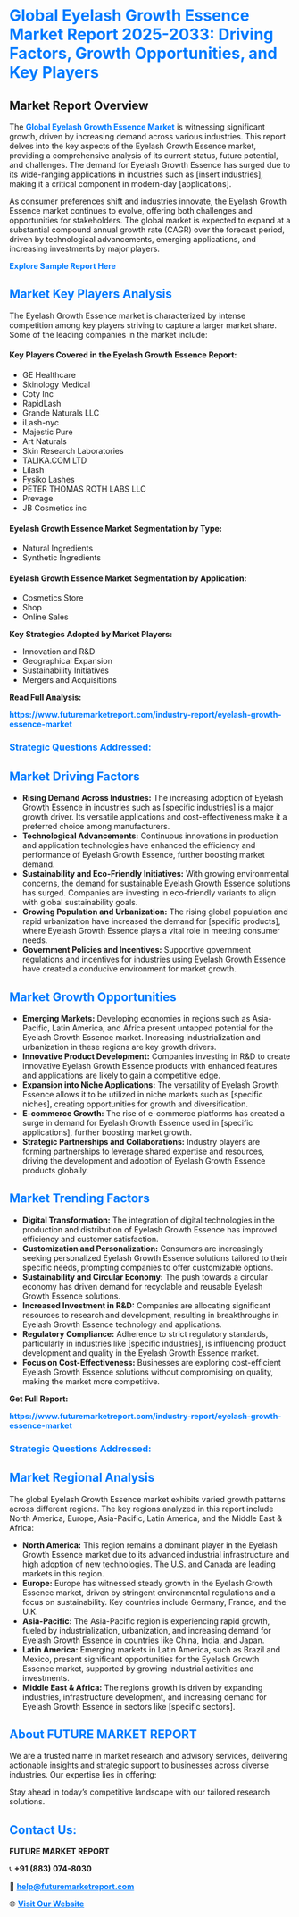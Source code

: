 <h1 style="color: #007BFF;">Global Eyelash Growth Essence Market Report 2025-2033: Driving Factors, Growth Opportunities, and Key Players</h1>

<section id="overview">
<h2>Market Report Overview</h2>
<p>The <a href="https://www.futuremarketreport.com/industry-report/eyelash-growth-essence-market" style="color: #007BFF; text-decoration: none;"><strong>Global Eyelash Growth Essence Market</strong></a> is witnessing significant growth, driven by increasing demand across various industries. This report delves into the key aspects of the Eyelash Growth Essence market, providing a comprehensive analysis of its current status, future potential, and challenges. The demand for Eyelash Growth Essence has surged due to its wide-ranging applications in industries such as [insert industries], making it a critical component in modern-day [applications].</p>
<p>As consumer preferences shift and industries innovate, the Eyelash Growth Essence market continues to evolve, offering both challenges and opportunities for stakeholders. The global market is expected to expand at a substantial compound annual growth rate (CAGR) over the forecast period, driven by technological advancements, emerging applications, and increasing investments by major players.</p>
</section>

<section id="overview">
<p><a href="https://www.futuremarketreport.com/request-sample/reportId=103924" style="color: #007BFF; text-decoration: none;"><strong>Explore Sample Report Here</strong></a></p>
</section>

<section id="key-players">
<h2 style="color: #007BFF;">Market Key Players Analysis</h2>
<p>The Eyelash Growth Essence market is characterized by intense competition among key players striving to capture a larger market share. Some of the leading companies in the market include:</p>
<h4>Key Players Covered in the Eyelash Growth Essence Report:</h4>
<ul><li>GE Healthcare</li><li>Skinology Medical</li><li>Coty Inc</li><li>RapidLash</li><li>Grande Naturals LLC</li><li>iLash-nyc</li><li>Majestic Pure</li><li>Art Naturals</li><li>Skin Research Laboratories</li><li>TALIKA.COM LTD</li><li>Lilash</li><li>Fysiko Lashes</li><li>PETER THOMAS ROTH LABS LLC</li><li>Prevage</li><li>JB Cosmetics inc</li></ul>
<h4>Eyelash Growth Essence Market Segmentation by Type:</h4>
<ul><li>Natural Ingredients</li><li>Synthetic Ingredients</li></ul>

<h4>Eyelash Growth Essence Market Segmentation by Application:</h4>
<ul><li>Cosmetics Store</li><li>Shop</li><li>Online Sales</li></ul>
<p><strong>Key Strategies Adopted by Market Players:</strong></p>
<ul>
<li>Innovation and R&D</li>
<li>Geographical Expansion</li>
<li>Sustainability Initiatives</li>
<li>Mergers and Acquisitions</li>
</ul>
</section>

<section>
<p><strong>Read Full Analysis: </strong></p><a href="https://www.futuremarketreport.com/industry-report/eyelash-growth-essence-market" style="color: #007BFF; text-decoration: none;"><strong>https://www.futuremarketreport.com/industry-report/eyelash-growth-essence-market</strong></a>
<h3 style="color: #007BFF;">Strategic Questions Addressed:</h3>
</section>

<section id="driving-factors">
<h2 style="color: #007BFF;">Market Driving Factors</h2>
<ul>
<li><strong>Rising Demand Across Industries:</strong> The increasing adoption of Eyelash Growth Essence in industries such as [specific industries] is a major growth driver. Its versatile applications and cost-effectiveness make it a preferred choice among manufacturers.</li>
<li><strong>Technological Advancements:</strong> Continuous innovations in production and application technologies have enhanced the efficiency and performance of Eyelash Growth Essence, further boosting market demand.</li>
<li><strong>Sustainability and Eco-Friendly Initiatives:</strong> With growing environmental concerns, the demand for sustainable Eyelash Growth Essence solutions has surged. Companies are investing in eco-friendly variants to align with global sustainability goals.</li>
<li><strong>Growing Population and Urbanization:</strong> The rising global population and rapid urbanization have increased the demand for [specific products], where Eyelash Growth Essence plays a vital role in meeting consumer needs.</li>
<li><strong>Government Policies and Incentives:</strong> Supportive government regulations and incentives for industries using Eyelash Growth Essence have created a conducive environment for market growth.</li>
</ul>
</section>

<section id="growth-opportunities">
<h2 style="color: #007BFF;">Market Growth Opportunities</h2>
<ul>
<li><strong>Emerging Markets:</strong> Developing economies in regions such as Asia-Pacific, Latin America, and Africa present untapped potential for the Eyelash Growth Essence market. Increasing industrialization and urbanization in these regions are key growth drivers.</li>
<li><strong>Innovative Product Development:</strong> Companies investing in R&D to create innovative Eyelash Growth Essence products with enhanced features and applications are likely to gain a competitive edge.</li>
<li><strong>Expansion into Niche Applications:</strong> The versatility of Eyelash Growth Essence allows it to be utilized in niche markets such as [specific niches], creating opportunities for growth and diversification.</li>
<li><strong>E-commerce Growth:</strong> The rise of e-commerce platforms has created a surge in demand for Eyelash Growth Essence used in [specific applications], further boosting market growth.</li>
<li><strong>Strategic Partnerships and Collaborations:</strong> Industry players are forming partnerships to leverage shared expertise and resources, driving the development and adoption of Eyelash Growth Essence products globally.</li>
</ul>
</section>

<section id="trending-factors">
<h2 style="color: #007BFF;">Market Trending Factors</h2>
<ul>
<li><strong>Digital Transformation:</strong> The integration of digital technologies in the production and distribution of Eyelash Growth Essence has improved efficiency and customer satisfaction.</li>
<li><strong>Customization and Personalization:</strong> Consumers are increasingly seeking personalized Eyelash Growth Essence solutions tailored to their specific needs, prompting companies to offer customizable options.</li>
<li><strong>Sustainability and Circular Economy:</strong> The push towards a circular economy has driven demand for recyclable and reusable Eyelash Growth Essence solutions.</li>
<li><strong>Increased Investment in R&D:</strong> Companies are allocating significant resources to research and development, resulting in breakthroughs in Eyelash Growth Essence technology and applications.</li>
<li><strong>Regulatory Compliance:</strong> Adherence to strict regulatory standards, particularly in industries like [specific industries], is influencing product development and quality in the Eyelash Growth Essence market.</li>
<li><strong>Focus on Cost-Effectiveness:</strong> Businesses are exploring cost-efficient Eyelash Growth Essence solutions without compromising on quality, making the market more competitive.</li>
</ul>
</section>

<section>
<p><strong>Get Full Report: </strong></p><a href="https://www.futuremarketreport.com/industry-report/eyelash-growth-essence-market" style="color: #007BFF; text-decoration: none;"><strong>https://www.futuremarketreport.com/industry-report/eyelash-growth-essence-market</strong></a>
<h3 style="color: #007BFF;">Strategic Questions Addressed:</h3>
</section>


<section id="regional-analysis">
<h2 style="color: #007BFF;">Market Regional Analysis</h2>
<p>The global Eyelash Growth Essence market exhibits varied growth patterns across different regions. The key regions analyzed in this report include North America, Europe, Asia-Pacific, Latin America, and the Middle East & Africa:</p>
<ul>
<li><strong>North America:</strong> This region remains a dominant player in the Eyelash Growth Essence market due to its advanced industrial infrastructure and high adoption of new technologies. The U.S. and Canada are leading markets in this region.</li>
<li><strong>Europe:</strong> Europe has witnessed steady growth in the Eyelash Growth Essence market, driven by stringent environmental regulations and a focus on sustainability. Key countries include Germany, France, and the U.K.</li>
<li><strong>Asia-Pacific:</strong> The Asia-Pacific region is experiencing rapid growth, fueled by industrialization, urbanization, and increasing demand for Eyelash Growth Essence in countries like China, India, and Japan.</li>
<li><strong>Latin America:</strong> Emerging markets in Latin America, such as Brazil and Mexico, present significant opportunities for the Eyelash Growth Essence market, supported by growing industrial activities and investments.</li>
<li><strong>Middle East & Africa:</strong> The region’s growth is driven by expanding industries, infrastructure development, and increasing demand for Eyelash Growth Essence in sectors like [specific sectors].</li>
</ul>
</section>

<footer>
<h2 style="color: #007BFF;">About FUTURE MARKET REPORT</h2>
<p>We are a trusted name in market research and advisory services, delivering actionable insights and strategic support to businesses across diverse industries. Our expertise lies in offering:</p>

<p>Stay ahead in today’s competitive landscape with our tailored research solutions.</p>

<h2 style="color: #007BFF;">Contact Us:</h2>
<p><strong>FUTURE MARKET REPORT</strong></p>
<p>📞 <strong>+91 (883) 074-8030</strong></p>
<p>📧 <strong><a href="mailto:help@futuremarketreport.com" style="color: #007BFF;">help@futuremarketreport.com</a></strong></p>
<p>🌐 <strong><a href="https://www.futuremarketreport.com/" style="color: #007BFF;">Visit Our Website</a></strong></p>
</footer>